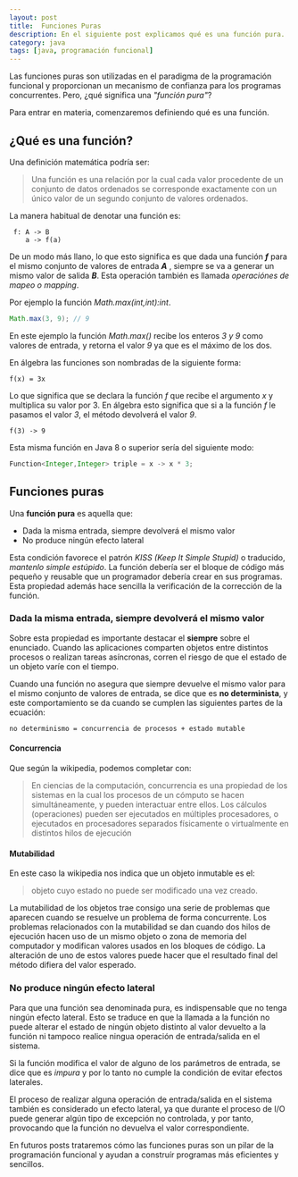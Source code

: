 ```yaml
---
layout: post
title:  Funciones Puras
description: En el siguiente post explicamos qué es una función pura.
category: java
tags: [java, programación funcional]
---
```

Las funciones puras son utilizadas en el paradigma de la programación funcional y proporcionan un mecanismo de confianza para los programas concurrentes. Pero, ¿qué significa una _"función pura"_?

Para entrar en materia, comenzaremos definiendo qué es una función.

## ¿Qué es una función?
Una definición matemática podría ser:

> Una función es una relación por la cual cada valor procedente de un conjunto de datos ordenados se corresponde exactamente con un único valor de un segundo conjunto de valores ordenados.

La manera habitual de denotar una función es:

     f: A -> B
        a -> f(a)

De un modo más llano, lo que esto significa es que dada una función *__f__*  para el mismo conjunto de valores de entrada *__A__* , siempre se va a generar un mismo valor de salida *__B__*. Esta operación también es llamada _operaciónes de mapeo o mapping_. 

Por ejemplo la función _Math.max(int,int):int_.

```java
Math.max(3, 9); // 9    
```
 En este ejemplo la función _Math.max()_ recibe los enteros _3 y 9_ como valores de entrada, y retorna el valor _9_ ya que es el máximo de los dos. 

 En álgebra las funciones son nombradas de la siguiente forma:

    f(x) = 3x

Lo que significa que se declara la función _f_ que recibe el argumento _x_ y multiplica su valor por 3. En álgebra esto significa que si a la función _f_ le pasamos el valor _3_, el método devolverá el valor _9_.

    f(3) -> 9

Esta misma función en Java 8 o superior sería del siguiente modo:

```java
Function<Integer,Integer> triple = x -> x * 3;
```
## Funciones puras

Una **función pura** es aquella que:
- Dada la misma entrada, siempre devolverá el mismo valor
- No produce ningún efecto lateral

Esta condición favorece el patrón _KISS (Keep It Simple Stupid)_ o traducido, _mantenlo simple
estúpido_. La función debería ser el bloque de código más pequeño y reusable que un programador
debería crear en sus programas. Esta propiedad además hace sencilla la verificación de la
corrección de la función.

### Dada la misma entrada, siempre devolverá el mismo valor

Sobre esta propiedad es importante destacar el **siempre** sobre el enunciado. Cuando las aplicaciones comparten objetos entre distintos procesos o realizan tareas asíncronas, corren el riesgo de que el estado de un objeto varíe con el tiempo. 

Cuando una función no asegura que siempre devuelve el mismo valor para el mismo conjunto de valores de entrada, se dice que es **no determinista**, y este comportamiento se da cuando se cumplen las siguientes partes de la ecuación:

    no determinismo = concurrencia de procesos + estado mutable

#### Concurrencia
Que según la wikipedia, podemos completar con:
> En ciencias de la computación, concurrencia es una propiedad de los sistemas en la cual los
procesos de un cómputo se hacen simultáneamente, y pueden interactuar entre ellos. Los cálculos
(operaciones) pueden ser ejecutados en múltiples procesadores, o ejecutados en procesadores
separados físicamente o virtualmente en distintos hilos de ejecución

#### Mutabilidad
En este caso la wikipedia nos indica que un objeto inmutable es el:
> objeto cuyo estado no puede ser modificado una vez creado.

La mutabilidad de los objetos trae consigo una serie de problemas que aparecen cuando se resuelve
un problema de forma concurrente. Los problemas relacionados con la mutabilidad se dan cuando dos
hilos de ejecución hacen uso de un mismo objeto o zona de memoria del computador y modifican
valores usados en los bloques de código. La alteración de uno de estos valores puede hacer que el
resultado final del método difiera del valor esperado.

### No produce ningún efecto lateral

Para que una función sea denominada pura, es indispensable que no tenga ningún efecto lateral.
Esto se traduce en que la llamada a la función no puede alterar el estado de ningún objeto
distinto al valor devuelto a la función ni tampoco realice ningua operación de entrada/salida en 
el sistema.

Si la función modifica el valor de alguno de los parámetros de entrada, se dice que es _impura_ y por lo tanto no cumple la condición de evitar efectos laterales.

El proceso de realizar alguna operación de entrada/salida en el sistema también es considerado un
efecto lateral, ya que durante el proceso de I/O puede generar algún tipo de excepción no
controlada, y por tanto, provocando que la función no devuelva el valor correspondiente.

En futuros posts trataremos cómo las funciones puras son un pilar de la programación funcional y ayudan a construír programas más eficientes y sencillos.